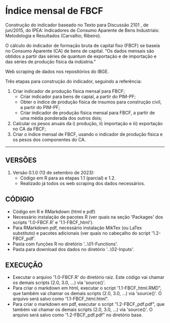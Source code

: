 # Índice mensal de FBCF

Construção do indicador baseado no Texto para Discussão 2101 , de jun/2015, do IPEA: Indicadores de Consumo Aparente 
de Bens Industriais: Metodologia e Resultados (Carvalho; Ribeiro).

O cálculo do indicador de formação bruta de capital fixo (FBCF) se baseia no Consumo Aparente (CA) de bens de 
capital. “Os dados mensais são obtidos a partir das séries de quantum de exportação e de importação e das séries 
de produção física da indústria.”

Web scraping de dados nos repositórios do IBGE.

Três etapas para construção do indicador, seguindo a referência:
1. Criar indicador de produção física mensal para FBCF;
   - Criar indicador para bens de capial, a partir do PIM-PF;
   - Obter o índice de produção física de insumos para construção civil, a partir do PIM-PF;
   - Criar indicador de produção física mensal para FBCF, a partir de uma média ponderada dos outros dois;
3. Calcular os pesos anuais da i) produção, ii) importação e iii) exportação no CA da FBCF;
4. Criar o índice mensal de FBCF, usando o indicador de produção física e os pesos dos componentes do CA.

***

## VERSÕES
1. Versão 0.1.0 (13 de setembro de 2023):
   - Código em R para as etapas 1.1 (parcial) e 1.2.
   - Realizado já todos os web scraping dos dados necessários.

## CÓDIGIO
- Código em R e RMarkdown (html e pdf)
- Necessário instalação de pacotes R (ver quais na seção 'Packages' dos scripts '1.0-FBCF.R' e '1.1-FBCF_html').
- Para RMarkdown pdf, necessário instalação MikTex (ou LaTex substituto) e pacotes adicionais (ver quais no 
  cabeçalho do script '1.2-FBCF_pdf'.
- Pasta com funções R no diretório '..\01-Functions'.
- Pasta para download dos dados no diretório '..\02-Inputs'.

## EXECUÇÃO 
- Executar o arquivo '1.0-FBCF.R' do diretório raiz.
  Este código vai chamar os demais scripts (2.0, 3.0, ...) via 'source()'.
- Para criar o markdown em html, executar o script '1.1-FBCF_html.RMD", que também vai chamar os demais scripts 
  (2.0, 3.0, ...) via 'source()'. O arquivo será salvo como '1.1-FBCF_html.html".
- Para criar o markdown em pdf, executar o script '1.2-FBCF_pdf.pdf", que também vai chamar os demais scripts 
  (2.0, 3.0, ...) via 'source()'. O arquivo será salvo como '1.2-FBCF_pdf.pdf" no diretório base.





